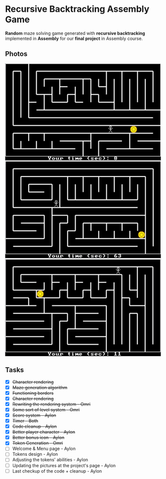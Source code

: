 # Recursive Backtracking Assembly Game
**Random** maze solving game generated with **recursive backtracking** implemented in **Assembly** for our **final project** in Assembly course.

## Photos
![](assets/maze.jpg)
![](assets/maze2.jpg)
![](assets/maze3.jpg)

## Tasks
- [x] ~~Character rendering~~ 
- [x] ~~Maze generation algorithm~~
- [x] ~~Functioning borders~~
- [x] ~~Character rendering~~
- [x] ~~Rewriting the rendering system - Omri~~
- [x] ~~Some sort of level system - Omri~~
- [x] ~~Score system - Aylon~~
- [x] ~~Timer - Both~~
- [x] ~~Code cleanup - Aylon~~
- [x] ~~Better player character - Aylon~~
- [x] ~~Better bonus icon - Aylon~~
- [x] ~~Token Generation - Omri~~
- [ ] Welcome & Menu page - Aylon
- [ ] Tokens design - Aylon
- [ ] Adjusting the tokens' abilities - Aylon
- [ ] Updating the pictures at the project's page - Aylon
- [ ] Last checkup of the code + cleanup - Aylon

